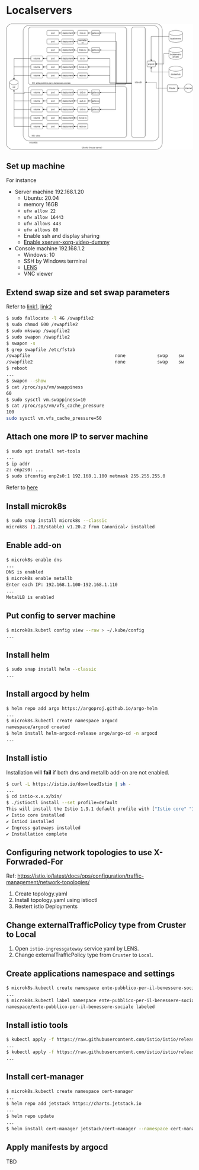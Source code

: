 # Localservers

![flows.png](flows.png)

## Set up machine

For instance

- Server machine 192.168.1.20
  - Ubuntu: 20.04
  - memory 16GB
  - `ufw allow 22`
  - `ufw allow 16443`
  - `ufw allows 443`
  - `ufw allows 80`
  - Enable ssh and display sharing
  - [Enable xserver-xorg-video-dummy](http://rarak.jp/16022)
- Console machine 192.168.1.2
  - Windows: 10
  - SSH by Windows terminal
  - [LENS](https://k8slens.dev/)
  - VNC viewer

## Extend swap size and set swap parameters

Refer to [link1](https://qiita.com/gitcho/items/d38b77ce746b5de872f0), [link2](https://www.digitalocean.com/community/tutorials/how-to-add-swap-space-on-ubuntu-20-04-ja)

```sh
$ sudo fallocate -l 4G /swapfile2
$ sudo chmod 600 /swapfile2
$ sudo mkswap /swapfile2
$ sudo swapon /swapfile2
$ swapon -s
$ grep swapfile /etc/fstab 
/swapfile                                none            swap    sw              0       0
/swapfile2                               none            swap    sw              0       0
$ reboot
...
$ swapon --show
$ cat /proc/sys/vm/swappiness
60
$ sudo sysctl vm.swappiness=10
$ cat /proc/sys/vm/vfs_cache_pressure
100
sudo sysctl vm.vfs_cache_pressure=50
```


## Attach one more IP to server machine

```sh
$ sudo apt install net-tools
...
$ ip addr
2: enp2s0: ...
$ sudo ifconfig enp2s0:1 192.168.1.100 netmask 255.255.255.0
```

Refer to [here](http://pentan.info/server/linux/nic_sub_ip.html)

## Install microk8s

```sh
$ sudo snap install microk8s --classic
microk8s (1.20/stable) v1.20.2 from Canonical✓ installed
```

## Enable add-on

```sh
$ microk8s enable dns
...
DNS is enabled
$ microk8s enable metallb
Enter each IP: 192.168.1.100-192.168.1.110
...
MetalLB is enabled
```

## Put config to server machine

```sh
$ microk8s.kubetl config view --raw > ~/.kube/config
...
```

## Install helm

```sh
$ sudo snap install helm --classic
...
```

## Install argocd by helm

```sh
$ helm repo add argo https://argoproj.github.io/argo-helm
...
$ microk8s.kubectl create namespace argocd
namespace/argocd created
$ helm install helm-argocd-release argo/argo-cd -n argocd
...
```

## Install istio

Installation will **fail** if both dns and metallb add-on are not enabled.

```sh
$ curl -L https://istio.io/downloadIstio | sh -
...
$ cd istio-x.x.x/bin/
$ ./istioctl install --set profile=default
This will install the Istio 1.9.1 default profile with ["Istio core" "Istiod" "Ingress gateways"] components into the cluster. Proceed? (y/N) y
✔ Istio core installed
✔ Istiod installed
✔ Ingress gateways installed
✔ Installation complete
```

## Configuring network topologies to use X-Forwraded-For

Ref: https://istio.io/latest/docs/ops/configuration/traffic-management/network-topologies/

1. Create topology.yaml
2. Install topology.yaml using istioctl
3. Restert istio Deployments

## Change externalTrafficPolicy type from Cruster to Local

1. Open `istio-ingressgateway` service yaml by LENS.
2. Change externalTrafficPolicy type from `Cruster` to `Local`.

## Create applications namespace and settings

```sh
$ microk8s.kubectl create namespace ente-pubblico-per-il-benessere-sociale
...
$ microk8s.kubectl label namespace ente-pubblico-per-il-benessere-sociale istio-injection=enabled
namespace/ente-pubblico-per-il-benessere-sociale labeled
```

## Install istio tools

```sh
$ kubectl apply -f https://raw.githubusercontent.com/istio/istio/release-1.9/samples/addons/kiali.yaml
...
$ kubectl apply -f https://raw.githubusercontent.com/istio/istio/release-1.9/samples/addons/prometheus.yaml
...
```

## Install cert-manager

```sh
$ microk8s.kubectl create namespace cert-manager
...
$ helm repo add jetstack https://charts.jetstack.io
...
$ helm repo update
...
$ helm install cert-manager jetstack/cert-manager --namespace cert-manager --version v1.2.0 --create-namespace --set installCRDs=true
```

## Apply manifests by argocd

TBD
